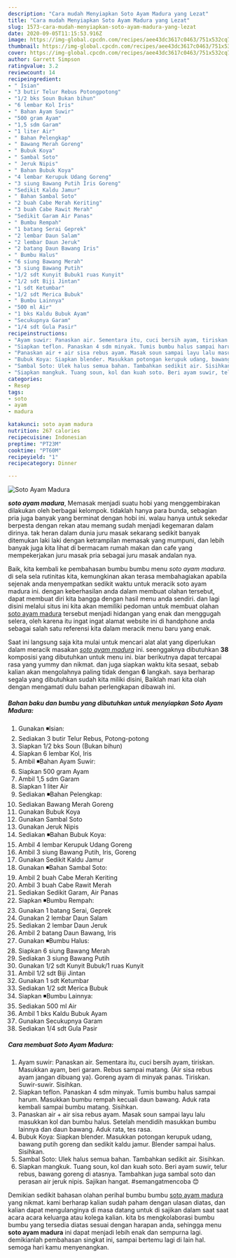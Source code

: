 ```yaml
---
description: "Cara mudah Menyiapkan Soto Ayam Madura yang Lezat"
title: "Cara mudah Menyiapkan Soto Ayam Madura yang Lezat"
slug: 1573-cara-mudah-menyiapkan-soto-ayam-madura-yang-lezat
date: 2020-09-05T11:15:53.916Z
image: https://img-global.cpcdn.com/recipes/aee43dc3617c0463/751x532cq70/soto-ayam-madura-foto-resep-utama.jpg
thumbnail: https://img-global.cpcdn.com/recipes/aee43dc3617c0463/751x532cq70/soto-ayam-madura-foto-resep-utama.jpg
cover: https://img-global.cpcdn.com/recipes/aee43dc3617c0463/751x532cq70/soto-ayam-madura-foto-resep-utama.jpg
author: Garrett Simpson
ratingvalue: 3.2
reviewcount: 14
recipeingredient:
- " Isian"
- "3 butir Telur Rebus Potongpotong"
- "1/2 bks Soun Bukan bihun"
- "6 lembar Kol Iris"
- " Bahan Ayam Suwir"
- "500 gram Ayam"
- "1,5 sdm Garam"
- "1 liter Air"
- " Bahan Pelengkap"
- " Bawang Merah Goreng"
- " Bubuk Koya"
- " Sambal Soto"
- " Jeruk Nipis"
- " Bahan Bubuk Koya"
- "4 lembar Kerupuk Udang Goreng"
- "3 siung Bawang Putih Iris Goreng"
- "Sedikit Kaldu Jamur"
- " Bahan Sambal Soto"
- "2 buah Cabe Merah Keriting"
- "3 buah Cabe Rawit Merah"
- "Sedikit Garam Air Panas"
- " Bumbu Rempah"
- "1 batang Serai Geprek"
- "2 lembar Daun Salam"
- "2 lembar Daun Jeruk"
- "2 batang Daun Bawang Iris"
- " Bumbu Halus"
- "6 siung Bawang Merah"
- "3 siung Bawang Putih"
- "1/2 sdt Kunyit Bubuk1 ruas Kunyit"
- "1/2 sdt Biji Jintan"
- "1 sdt Ketumbar"
- "1/2 sdt Merica Bubuk"
- " Bumbu Lainnya"
- "500 ml Air"
- "1 bks Kaldu Bubuk Ayam"
- "Secukupnya Garam"
- "1/4 sdt Gula Pasir"
recipeinstructions:
- "Ayam suwir: Panaskan air. Sementara itu, cuci bersih ayam, tiriskan. Masukkan ayam, beri garam. Rebus sampai matang. (Air sisa rebus ayam jangan dibuang ya). Goreng ayam di minyak panas. Tiriskan. Suwir-suwir. Sisihkan."
- "Siapkan teflon. Panaskan 4 sdm minyak. Tumis bumbu halus sampai harum. Masukkan bumbu rempah kecuali daun bawang. Aduk rata kembali sampai bumbu matang. Sisihkan."
- "Panaskan air + air sisa rebus ayam. Masak soun sampai layu lalu masukkan kol dan bumbu halus. Setelah mendidih masukkan bumbu lainnya dan daun bawang. Aduk rata, tes rasa."
- "Bubuk Koya: Siapkan blender. Masukkan potongan kerupuk udang, bawang putih goreng dan sedikit kaldu jamur. Blender sampai halus. Sisihkan."
- "Sambal Soto: Ulek halus semua bahan. Tambahkan sedikit air. Sisihkan."
- "Siapkan mangkuk. Tuang soun, kol dan kuah soto. Beri ayam suwir, telur rebus, bawang goreng di atasnya. Tambahkan juga sambal soto dan perasan air jeruk nipis. Sajikan hangat. #semangatmencoba 😊"
categories:
- Resep
tags:
- soto
- ayam
- madura

katakunci: soto ayam madura 
nutrition: 267 calories
recipecuisine: Indonesian
preptime: "PT23M"
cooktime: "PT60M"
recipeyield: "1"
recipecategory: Dinner

---
```



![Soto Ayam Madura](https://img-global.cpcdn.com/recipes/aee43dc3617c0463/751x532cq70/soto-ayam-madura-foto-resep-utama.jpg)

<b><i>soto ayam madura</i></b>, Memasak menjadi suatu hobi yang menggembirakan dilakukan oleh berbagai kelompok. tidaklah hanya para bunda, sebagian pria juga banyak yang berminat dengan hobi ini. walau hanya untuk sekedar berpesta dengan rekan atau memang sudah menjadi kegemaran dalam dirinya. tak heran dalam dunia juru masak sekarang sedikit banyak ditemukan laki laki dengan ketrampilan memasak yang mumpuni, dan lebih banyak juga kita lihat di bermacam rumah makan dan cafe yang mempekerjakan juru masak pria sebagai juru masak andalan nya.



Baik, kita kembali ke pembahasan bumbu bumbu menu <i>soto ayam madura</i>. di sela sela rutinitas kita, kemungkinan akan terasa membahagiakan apabila sejenak anda menyempatkan sedikit waktu untuk meracik soto ayam madura ini. dengan keberhasilan anda dalam membuat olahan tersebut, dapat membuat diri kita bangga dengan hasil menu anda sendiri. dan lagi disini melalui situs ini kita akan memiliki pedoman untuk membuat olahan <u>soto ayam madura</u> tersebut menjadi hidangan yang enak dan menggugah selera, oleh karena itu ingat ingat alamat website ini di handphone anda sebagai salah satu referensi kita dalam meracik menu baru yang enak.


Saat ini langsung saja kita mulai untuk mencari alat alat yang diperlukan dalam meracik masakan <u><i>soto ayam madura</i></u> ini. seenggaknya dibutuhkan <b>38</b> komposisi yang dibutuhkan untuk menu ini. biar berikutnya dapat tercapai rasa yang yummy dan nikmat. dan juga siapkan waktu kita sesaat, sebab kalian akan mengolahnya paling tidak dengan <b>6</b> langkah. saya berharap segala yang dibutuhkan sudah kita miliki disini, Baiklah mari kita olah dengan mengamati dulu bahan perlengkapan dibawah ini.

<!--inarticleads1-->

##### Bahan baku dan bumbu yang dibutuhkan untuk menyiapkan Soto Ayam Madura:

1. Gunakan  ◾Isian:
1. Sediakan 3 butir Telur Rebus, Potong-potong
1. Siapkan 1/2 bks Soun (Bukan bihun)
1. Siapkan 6 lembar Kol, Iris
1. Ambil  ◾Bahan Ayam Suwir:
1. Siapkan 500 gram Ayam
1. Ambil 1,5 sdm Garam
1. Siapkan 1 liter Air
1. Sediakan  ◾Bahan Pelengkap:
1. Sediakan  Bawang Merah Goreng
1. Gunakan  Bubuk Koya
1. Gunakan  Sambal Soto
1. Gunakan  Jeruk Nipis
1. Sediakan  ◾Bahan Bubuk Koya:
1. Ambil 4 lembar Kerupuk Udang Goreng
1. Ambil 3 siung Bawang Putih, Iris, Goreng
1. Gunakan Sedikit Kaldu Jamur
1. Gunakan  ◾Bahan Sambal Soto:
1. Ambil 2 buah Cabe Merah Keriting
1. Ambil 3 buah Cabe Rawit Merah
1. Sediakan Sedikit Garam, Air Panas
1. Siapkan  ◾Bumbu Rempah:
1. Gunakan 1 batang Serai, Geprek
1. Gunakan 2 lembar Daun Salam
1. Sediakan 2 lembar Daun Jeruk
1. Ambil 2 batang Daun Bawang, Iris
1. Gunakan  ◾Bumbu Halus:
1. Siapkan 6 siung Bawang Merah
1. Sediakan 3 siung Bawang Putih
1. Gunakan 1/2 sdt Kunyit Bubuk/1 ruas Kunyit
1. Ambil 1/2 sdt Biji Jintan
1. Gunakan 1 sdt Ketumbar
1. Sediakan 1/2 sdt Merica Bubuk
1. Siapkan  ◾Bumbu Lainnya:
1. Sediakan 500 ml Air
1. Ambil 1 bks Kaldu Bubuk Ayam
1. Gunakan Secukupnya Garam
1. Sediakan 1/4 sdt Gula Pasir




<!--inarticleads2-->

##### Cara membuat Soto Ayam Madura:

1. Ayam suwir: Panaskan air. Sementara itu, cuci bersih ayam, tiriskan. Masukkan ayam, beri garam. Rebus sampai matang. (Air sisa rebus ayam jangan dibuang ya). Goreng ayam di minyak panas. Tiriskan. Suwir-suwir. Sisihkan.
1. Siapkan teflon. Panaskan 4 sdm minyak. Tumis bumbu halus sampai harum. Masukkan bumbu rempah kecuali daun bawang. Aduk rata kembali sampai bumbu matang. Sisihkan.
1. Panaskan air + air sisa rebus ayam. Masak soun sampai layu lalu masukkan kol dan bumbu halus. Setelah mendidih masukkan bumbu lainnya dan daun bawang. Aduk rata, tes rasa.
1. Bubuk Koya: Siapkan blender. Masukkan potongan kerupuk udang, bawang putih goreng dan sedikit kaldu jamur. Blender sampai halus. Sisihkan.
1. Sambal Soto: Ulek halus semua bahan. Tambahkan sedikit air. Sisihkan.
1. Siapkan mangkuk. Tuang soun, kol dan kuah soto. Beri ayam suwir, telur rebus, bawang goreng di atasnya. Tambahkan juga sambal soto dan perasan air jeruk nipis. Sajikan hangat. #semangatmencoba 😊




Demikian sedikit bahasan olahan perihal bumbu bumbu <u>soto ayam madura</u> yang nikmat. kami berharap kalian sudah paham dengan ulasan diatas, dan kalian dapat mengulanginya di masa datang untuk di sajikan dalam saat saat acara acara keluarga atau kolega kalian. kita bs mengkolaborasi bumbu bumbu yang tersedia diatas sesuai dengan harapan anda, sehingga menu <b>soto ayam madura</b> ini dapat menjadi lebih enak dan sempurna lagi. demikianlah pembahasan singkat ini, sampai bertemu lagi di lain hal. semoga hari kamu menyenangkan.
